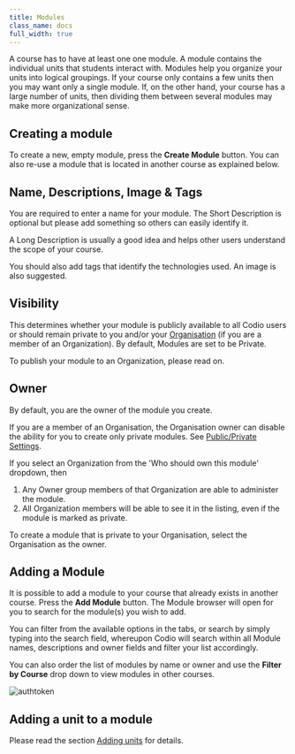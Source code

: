 ```yaml
---
title: Modules
class_name: docs
full_width: true
---
```


A course has to have at least one one module. A module contains the individual units that students interact with. Modules help you organize your units into logical groupings. If your course only contains a few units then you may want only a single module. If, on the other hand, your course has a large number of units, then dividing them between several modules may make more organizational sense.

## Creating a module
To create a new, empty module, press the **Create Module** button. You can also re-use a module that is located in another course as explained below.

## Name, Descriptions, Image & Tags
You are required to enter a name for your module. The Short Description is optional but please add something so others can easily identify it.

A Long Description is usually a good idea and helps other users understand the scope of your course.

You should also add tags that identify the technologies used. An image is also suggested.

## Visibility
This determines whether your module is publicly available to all Codio users or should remain private to you and/or your [Organisation](/docs/dashboard/create/adminrole) (if you are a member of an Organization). By default, Modules are set to be Private.

To publish your module to an Organization, please read on.

## Owner
By default, you are the owner of the module you create.

If you are a member of an Organisation, the Organisation owner can disable the ability for you to create only private modules. See [Public/Private Settings](/docs/dashboard/create/public_private).

If you select an Organization from the 'Who should own this module' dropdown, then 

1. Any Owner group members of that Organization are able to administer the module.
2. All Organization members will be able to see it in the listing, even if the module is marked as private. 

To create a module that is private to your Organisation, select the Organisation as the owner.

## Adding a Module
It is possible to add a module to your course that already exists in another course. Press the **Add Module** button. 
The Module browser will open for you to search for the module(s) you wish to add. 

You can filter from the available options in the tabs, or search by simply typing into the search field, whereupon Codio will search within all Module names, descriptions and owner fields and filter your list accordingly.

You can also order the list of modules by name or owner and use the **Filter by Course** drop down to view modules in other courses.

<img alt="authtoken" src="/img/docs/module_browser.png" class="simple"/>

## Adding a unit to a module
Please read the section [Adding units](/docs/courses/units/unit-add) for details.


